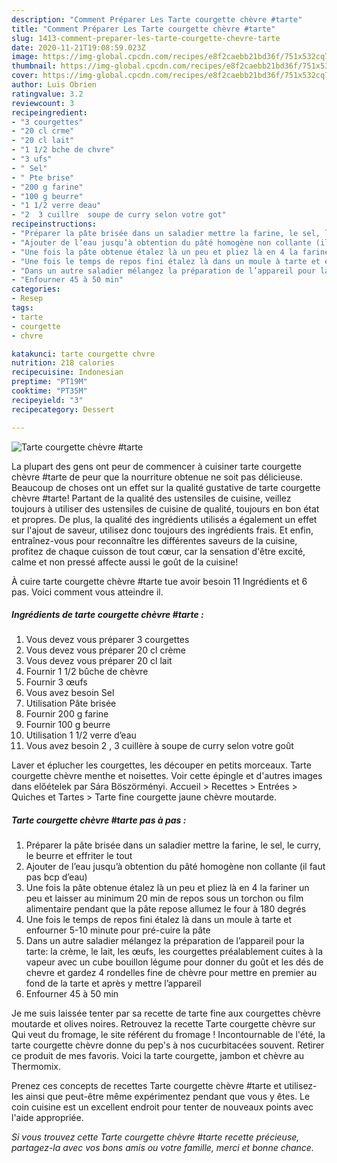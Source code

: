 ```yaml
---
description: "Comment Préparer Les Tarte courgette chèvre #tarte"
title: "Comment Préparer Les Tarte courgette chèvre #tarte"
slug: 1413-comment-preparer-les-tarte-courgette-chevre-tarte
date: 2020-11-21T19:08:59.023Z
image: https://img-global.cpcdn.com/recipes/e8f2caebb21bd36f/751x532cq70/tarte-courgette-chevre-tarte-photo-principale-de-la-recette.jpg
thumbnail: https://img-global.cpcdn.com/recipes/e8f2caebb21bd36f/751x532cq70/tarte-courgette-chevre-tarte-photo-principale-de-la-recette.jpg
cover: https://img-global.cpcdn.com/recipes/e8f2caebb21bd36f/751x532cq70/tarte-courgette-chevre-tarte-photo-principale-de-la-recette.jpg
author: Luis Obrien
ratingvalue: 3.2
reviewcount: 3
recipeingredient:
- "3 courgettes"
- "20 cl crme"
- "20 cl lait"
- "1 1/2 bche de chvre"
- "3 ufs"
- " Sel"
- " Pte brise"
- "200 g farine"
- "100 g beurre"
- "1 1/2 verre deau"
- "2  3 cuillre  soupe de curry selon votre got"
recipeinstructions:
- "Préparer la pâte brisée dans un saladier mettre la farine, le sel, le curry, le beurre et effriter le tout"
- "Ajouter de l’eau jusqu’à obtention du pâté homogène non collante (il faut pas bcp d’eau)"
- "Une fois la pâte obtenue étalez là un peu et pliez là en 4 la fariner un peu et laisser au minimum 20 min de repos sous un torchon ou film alimentaire pendant que la pâte repose allumez le four à 180 degrés"
- "Une fois le temps de repos fini étalez là dans un moule à tarte et enfourner 5-10 minute pour pré-cuire la pâte"
- "Dans un autre saladier mélangez la préparation de l’appareil pour la tarte: la crème, le lait, les œufs, les courgettes préalablement cuites à la vapeur avec un cube bouillon légume pour donner du goût et les dés de chevre et gardez 4 rondelles fine de chèvre pour mettre en premier au fond de la tarte et après y mettre l’appareil"
- "Enfourner 45 à 50 min"
categories:
- Resep
tags:
- tarte
- courgette
- chvre

katakunci: tarte courgette chvre 
nutrition: 218 calories
recipecuisine: Indonesian
preptime: "PT19M"
cooktime: "PT35M"
recipeyield: "3"
recipecategory: Dessert

---
```



![Tarte courgette chèvre #tarte](https://img-global.cpcdn.com/recipes/e8f2caebb21bd36f/751x532cq70/tarte-courgette-chevre-tarte-photo-principale-de-la-recette.jpg)

La plupart des gens ont peur de commencer à cuisiner tarte courgette chèvre #tarte de peur que la nourriture obtenue ne soit pas délicieuse. Beaucoup de choses ont un effet sur la qualité gustative de tarte courgette chèvre #tarte! Partant de la qualité des ustensiles de cuisine, veillez toujours à utiliser des ustensiles de cuisine de qualité, toujours en bon état et propres. De plus, la qualité des ingrédients utilisés a également un effet sur l'ajout de saveur, utilisez donc toujours des ingrédients frais. Et enfin, entraînez-vous pour reconnaître les différentes saveurs de la cuisine, profitez de chaque cuisson de tout cœur, car la sensation d'être excité, calme et non pressé affecte aussi le goût de la cuisine!

<!--inarticleads1-->

À cuire tarte courgette chèvre #tarte tue avoir besoin 11 Ingrédients et 6 pas. Voici comment vous atteindre il.

##### Ingrédients de tarte courgette chèvre #tarte :

1. Vous devez vous préparer 3 courgettes
1. Vous devez vous préparer 20 cl crème
1. Vous devez vous préparer 20 cl lait
1. Fournir 1 1/2 bûche de chèvre
1. Fournir 3 œufs
1. Vous avez besoin  Sel
1. Utilisation  Pâte brisée
1. Fournir 200 g farine
1. Fournir 100 g beurre
1. Utilisation 1 1/2 verre d’eau
1. Vous avez besoin 2 , 3 cuillère à soupe de curry selon votre goût


Laver et éplucher les courgettes, les découper en petits morceaux. Tarte courgette chèvre menthe et noisettes. Voir cette épingle et d&#39;autres images dans előételek par Sára Böszörményi. Accueil &gt; Recettes &gt; Entrées &gt; Quiches et Tartes &gt; Tarte fine courgette jaune chèvre moutarde. 

<!--inarticleads2-->

##### Tarte courgette chèvre #tarte pas à pas :

1. Préparer la pâte brisée dans un saladier mettre la farine, le sel, le curry, le beurre et effriter le tout
1. Ajouter de l’eau jusqu’à obtention du pâté homogène non collante (il faut pas bcp d’eau)
1. Une fois la pâte obtenue étalez là un peu et pliez là en 4 la fariner un peu et laisser au minimum 20 min de repos sous un torchon ou film alimentaire pendant que la pâte repose allumez le four à 180 degrés
1. Une fois le temps de repos fini étalez là dans un moule à tarte et enfourner 5-10 minute pour pré-cuire la pâte
1. Dans un autre saladier mélangez la préparation de l’appareil pour la tarte: la crème, le lait, les œufs, les courgettes préalablement cuites à la vapeur avec un cube bouillon légume pour donner du goût et les dés de chevre et gardez 4 rondelles fine de chèvre pour mettre en premier au fond de la tarte et après y mettre l’appareil
1. Enfourner 45 à 50 min


Je me suis laissée tenter par sa recette de tarte fine aux courgettes chèvre moutarde et olives noires. Retrouvez la recette Tarte courgette chèvre sur Qui veut du fromage, le site référent du fromage ! Incontournable de l&#39;été, la tarte courgette chèvre donne du pep&#39;s à nos cucurbitacées souvent. Retirer ce produit de mes favoris. Voici la tarte courgette, jambon et chèvre au Thermomix. 

<!--inarticleads1-->

<p>
Prenez ces concepts de recettes Tarte courgette chèvre #tarte et utilisez-les ainsi que peut-être même expérimentez pendant que vous y êtes. Le coin cuisine est un excellent endroit pour tenter de nouveaux points avec l'aide appropriée.
</p>

<p>
<i>Si vous trouvez cette Tarte courgette chèvre #tarte recette précieuse, partagez-la avec vos bons amis ou votre famille, merci et bonne chance.</i>
</p>
